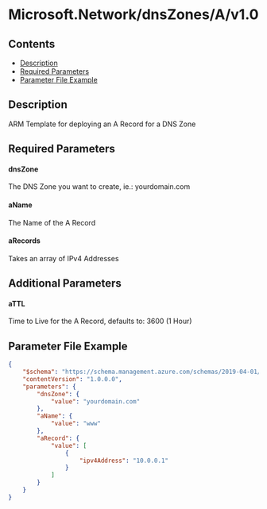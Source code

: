 # Microsoft.Network/dnsZones/A/v1.0

## Contents

* [Description](#description)
* [Required Parameters](#required-parameters)
* [Parameter File Example](#parameter-file-example)



## Description

ARM Template for deploying an A Record for a DNS Zone



## Required Parameters

#### dnsZone
The DNS Zone you want to create, ie.: yourdomain.com

#### aName
The Name of the A Record

#### aRecords
Takes an array of IPv4 Addresses

## Additional Parameters

#### aTTL
Time to Live for the A Record, defaults to: 3600 (1 Hour)

## Parameter File Example

```json
{
    "$schema": "https://schema.management.azure.com/schemas/2019-04-01/deploymentParameters.json#",
    "contentVersion": "1.0.0.0",
    "parameters": {
        "dnsZone": {
            "value": "yourdomain.com"
        },
        "aName": {
            "value": "www"
        },
        "aRecord": {
            "value": [
                {
                    "ipv4Address": "10.0.0.1"
                }
            ]
        }
    }
}
```



